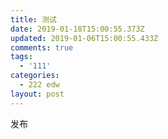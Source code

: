 ```yaml
---
title: 测试
date: 2019-01-18T15:00:55.373Z
updated: 2019-01-06T15:00:55.433Z
comments: true
tags:
  - '111'
categories:
  - 222 edw
layout: post
---
```

发布
